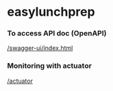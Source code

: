 # easylunchprep

### To access API doc (OpenAPI)
[/swagger-ui/index.html
](http://localhost:8080/swagger-ui/index.html)

### Monitoring with actuator
[/actuator](http://localhost:8080/actuator)